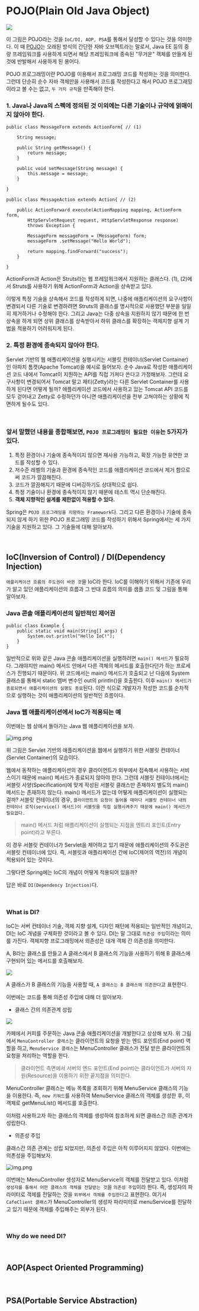 # POJO(Plain Old Java Object)

![](png/SpringTriangle.png)

이 그림은 POJO라는 것을 `IoC/DI, AOP, PSA`를 통해서 달성할 수 있다는 것을 의미한다.
이 때 [POJO][POJO]는 오래된 방식의 간단한 자바 오브젝트라는 말로서, Java EE 등의 중량 프레임워크를 사용하게 되면서 해당 프레임워크에 종속된 "무거운" 객체를 만들게 된 것에 반발해서 사용하게 된 용어다. 

[POJO]: https://ko.wikipedia.org/wiki/Plain_Old_Java_Object

POJO 프로그래밍이란 POJO를 이용해서 프로그래밍 코드를 작성하는 것을 의미한다. 그런데 단순히 순수 자바 객체만을 사용해서 코드를 작성한다고 해서 POJO 프로그래밍이라고 볼 수는 없고, `두 가지 규칙`을 만족해야 한다.

### 1. Java나 Java의 스펙에 정의된 것 이외에는 다른 기술이나 규약에 얽매이지 않아야 한다.
```
public class MessageForm extends ActionForm{ // (1)
	
	String message;

	public String getMessage() {
		return message;
	}

	public void setMessage(String message) {
		this.message = message;
	}
	
}

public class MessageAction extends Action{ // (2)
	
	public ActionForward execute(ActionMapping mapping, ActionForm form,
		HttpServletRequest request, HttpServletResponse response)
        throws Exception {
		
		MessageForm messageForm = (MessageForm) form;
		messageForm .setMessage("Hello World");
		
		return mapping.findForward("success");
	}
	
}
```
ActionForm과 Action은 Struts라는 웹 프레임워크에서 지원하는 클래스다. (1), (2)에서 Struts를 사용하기 위해 ActionForm과 Action을 상속받고 있다.

이렇게 특정 기술을 상속해서 코드를 작성하게 되면, 나중에 애플리케이션의 요구사항이 변경되서 다른 기술로 변경하려면 Struts의 클래스를 명시적으로 사용했던 부분을 일일히 제거하거나 수정해야 한다.
그리고 Java는 다중 상속을 지원하지 않기 때문에 한 번 상속을 하게 되면 상위 클래스를 상속받아서 하위 클래스를 확장하는 객체지향 설계 기법을 적용하기 어려워지게 된다. 

### 2. 특정 환경에 종속되지 않아야 한다.  
Servlet 기반의 웹 애플리케이션을 실행시키는 서블릿 컨테이너(Servlet Container)인 아파치 톰캣(Apache Tomcat)을 예시로 들어보자.
순수 Java로 작성한 애플리케이션 코드 내에서 Tomcat이 지원하는 API를 직접 가져다 쓴다고 가정해보자. 그런데 요구사항이 변경되어서 Tomcat 말고 제티(Zetty)라는 다른 Servlet Container를 사용하게 된다면 어떻게 될까?
애플리케이션 코드에서 사용하고 있는 Tomcat API 코드를 모두 걷어내고 Zetty로 수정하던가 아니면 애플리케이션을 전부 고쳐야하는 상황에 직면하게 될수도 있다.

<br>

### 앞서 말했던 내용을 종합해보면, `POJO 프로그래밍이 필요한 이유`는 5가지가 있다.
1. 특정 환경이나 기술에 종속적이지 않으면 재사용 가능하고, 확장 가능한 유연한 코드를 작성할 수 있다.
2. 저수준 레벨의 기술과 환경에 종속적인 코드를 애플리케이션 코드에서 제거 함으로써 코드가 깔끔해진다.
3. 코드가 깔끔해지기 때문에 디버깅하기도 상대적으로 쉽다.
4. 특정 기술이나 환경에 종속적이지 않기 때문에 테스트 역시 단순해진다.
5. **객체 지향적인 설계를 제한없이 적용할 수 있다.**

Spring은 `POJO 프로그래밍을 지향하는 Framework`다. 그리고 다른 환경이나 기술에 종속되지 않게 하기 위한 POJO 프로그래밍 코드를 작성하기 위해서 Spring에서는 세 가지 기술을 지원하고 있다.
그 기술들에 대해 알아보자.

<br>

## IoC(Inversion of Control) / DI(Dependency Injection)
`애플리케이션 흐름의 주도권이 바뀐 것`을 IoC라 한다. IoC를 이해하기 위해서 기존에 우리가 알고 있던 애플리케이션의 흐름과 그 반대 흐름의 의미를 샘플 코드 및 그림을 통해 알아보자.

### Java 콘솔 애플리케이션의 일반적인 제어권
```
public class Example {
    public static void main(String[] args) {
        System.out.println("Hello IoC!");
    }
}
```
일반적으로 위와 같은 Java 콘솔 애플리케이션을 실행하려면 `main() 메서드`가 필요하다. 그래야지만 main() 메서드 안에서 다른 객체의 메서드를 호출한다던가 하는 프로세스가 진행되기 때문이다.
위 코드에서는 main() 메서드가 호출되고 난 다음에 System 클래스를 통해서 static 멤버 변수인 out의 println()을 호출한다. 이후 `main() 메서드가 종료되면서 애플리케이션의 실행도 종료`된다. 이런 식으로 개발자가 작성한 코드를 순차적으로 실행하는 것이 애플리케이션의 일반적인 흐름이다.

### Java 웹 애플리케이션에서 IoC가 적용되는 예
이번에는 웹 상에서 돌아가는 Java 웹 애플리케이션을 보자.

![img.png](png/IoC.png)

위 그림은 Servlet 기반의 애플리케이션을 웹에서 실행하기 위한 서블릿 컨테이너(Servlet Container)의 모습이다.

웹에서 동작하는 애플리케이션의 경우 클라이언트가 외부에서 접속해서 사용하는 서비스이기 때문에 main() 메서드가 종료되지 않아야 한다. 그런데 서블릿 컨테이너에서는 서블릿 사양(Specification)에 맞게 작성된 서블릿 클래스만 존재하지 별도의 main() 메서드는 존재하지 않는다. main() 메서드가 없는데 어떻게 애플리케이션이 실행되는 걸까?
서블릿 컨테이너의 경우, `클라이언트의 요청이 들어올 때마다 서블릿 컨테이너 내의 컨테이너 로직(service() 메서드)이 서블릿을 직접 실행시켜주기 때문에 main() 메서드가 필요없다.`

> main() 메서드 처럼 애플리케이션이 실행되는 지점을 엔트리 포인트(Entry point)라고 부른다.

이 경우 서블릿 컨테이너가 Servlet을 제어하고 있기 때문에 애플리케이션의 주도권은 서블릿 컨테이너에 있다. 즉, 서블릿과 애플리케이션 간에 IoC(제어의 역전)의 개념이 적용되어 있는 것이다.

그렇다면 Spring에는 IoC의 개념이 어떻게 적용되어 있을까?

답은 바로 `DI(Dependency Injection)`다.

<br>

### What is DI?
IoC는 서버 컨테이너 기술, 객체 지향 설계, 디자인 패턴에 적용되는 일반적인 개념이고, DI는 IoC 개념을 구체화한 것이라고 볼 수 있다. DI는 말 그대로 `의존성 주입`이라는 의미를 가진다.
객체지향 프로그래밍에서 의존성은 대개 객체 간 의존성을 의미한다. 

A, B라는 클래스를 만들고 A 클래스에서 B 클래스의 기능을 사용하기 위해 B 클래스에 구현되어 있는 메서드를 호출해보자.

![](png/DI1.png)

A 클래스가 B 클래스의 기능을 사용할 때, `A 클래스는 B 클래스에 의존한다`고 표현한다.

이번에는 코드를 통해 의존성 주입에 대해 더 알아보자.
- 클래스 간의 의존관계 성립

![](png/DI2.png)

카페에서 커피를 주문하는 Java 콘솔 애플리케이션을 개발한다고 상상해 보자.
위 그림에서 `MenuController 클래스`는 클라이언트의 요청을 받는 엔드 포인트(End point) 역할을 하고, `MenuService 클래스`는 MenuController 클래스가 전달 받은 클라이언트의 요청을 처리하는 역할을 한다.

> 클라이언트 측면에서 서버의 엔드 포인트(End point)는 클라이언트가 서버의 자원(Resource)을 이용하기 위한 끝지점을 의미한다.

MenuController 클래스는 메뉴 목록을 조회하기 위해 MenuService 클래스의 기능을 이용한다. 즉, `new 키워드`를 사용하여 MenuService 클래스의 객체를 생성한 후, 이 객체로 getMenuList() 메서드를 호출한다.

이처럼 사용하고자 하는 클래스의 객체를 생성하여 참조하게 되면 클래스간 의존 관계가 성립한다.

- 의존성 주입

클래스간 의존 관계는 성립 되었지만, 의존성 주입은 아직 이루어지지 않았다. 이번에는 의존성을 주입해보자.

![img.png](png/DI3.png)

이번에는 MenuController 생성자로 MenuService의 객체를 전달받고 있다. 이처럼 `생성자를 통해서 어떤 클래스의 객체를 전달받는 것`을 `의존성 주입`이라 한다.
즉, 생성자의 파라미터로 객체를 전달하는 것을 `외부에서 객체를 주입한다`고 표현한다. 여기서 `CafeClient 클래스`가 MenuController의 생성자 파라미터로 menuService를 전달하고 있기 때문에 객체를 주입해주는 외부가 된다.

<br> 

### Why do we need DI?


<br>

## AOP(Aspect Oriented Programming)

<br>

## PSA(Portable Service Abstraction)